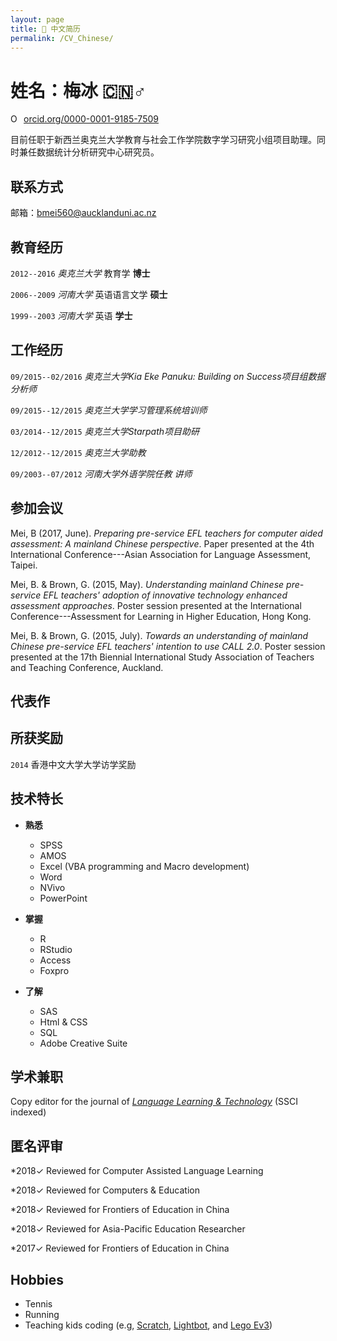 ```yaml
---
layout: page
title: 📌 中文简历
permalink: /CV_Chinese/
---
```


# 姓名：梅冰 🇨🇳♂️

<div itemscope itemtype="https://schema.org/Person"><a itemprop="sameAs" content="https://orcid.org/0000-0001-9185-7509" href="https://orcid.org/0000-0001-9185-7509" target="orcid.widget" rel="noopener noreferrer" style="vertical-align:top;"><img src="https://orcid.org/sites/default/files/images/orcid_16x16.png" style="width:1em;margin-right:.5em;" alt="ORCID iD icon">orcid.org/0000-0001-9185-7509</a></div>

目前任职于新西兰奥克兰大学教育与社会工作学院数字学习研究小组项目助理。同时兼任数据统计分析研究中心研究员。




## 联系方式

  邮箱：bmei560@aucklanduni.ac.nz


## 教育经历
`2012--2016`
_奥克兰大学_ 教育学 __博士__

`2006--2009`
_河南大学_ 英语语言文学 __硕士__

`1999--2003`
_河南大学_ 英语 __学士__

## 工作经历

`09/2015--02/2016`
_奥克兰大学Kia Eke Panuku: Building on Success项目组数据分析师_

`09/2015--12/2015`
_奥克兰大学学习管理系统培训师_

`03/2014--12/2015`
_奥克兰大学Starpath项目助研_

`12/2012--12/2015`
_奥克兰大学助教_


`09/2003--07/2012`
_河南大学外语学院任教 讲师_



## 参加会议

Mei, B (2017, June). _Preparing pre-service EFL teachers for computer aided assessment: A mainland Chinese perspective_. Paper presented at the 4th International Conference---Asian Association for Language Assessment, Taipei.

Mei, B. & Brown, G. (2015, May). _Understanding mainland Chinese pre-service EFL teachers' adoption of innovative technology enhanced assessment approaches_. Poster session presented at the International Conference---Assessment for Learning in Higher Education, Hong Kong.

Mei, B. & Brown, G. (2015, July). _Towards an understanding of mainland Chinese pre-service EFL teachers' intention to use CALL 2.0_. Poster session presented at the 17th Biennial International Study Association of Teachers and Teaching Conference, Auckland.

## 代表作

<script src="https://bibbase.org/show?bib=https%3A%2F%2Fapi.zotero.org%2Fusers%2F1365598%2Fcollections%2FXYC47ZTD%2Fitems%3Fkey%3DXPeILBDiY6SJLW90nV0aqGVs%26format%3Dbibtex%26limit%3D100&jsonp=1"></script>


## 所获奖励

`2014`
香港中文大学大学访学奖励

## 技术特长

  * __熟悉__
    * SPSS
    + AMOS
    * Excel (VBA programming and Macro development)
    * Word
    * NVivo
    * PowerPoint  

  * __掌握__
    * R
    * RStudio
    * Access
    * Foxpro

  * __了解__
    * SAS
    * Html & CSS
    * SQL
    * Adobe Creative Suite  

## 学术兼职

Copy editor for the journal of _[Language Learning & Technology](http://llt.msu.edu/)_ (SSCI indexed)

## 匿名评审

 *2018✓ Reviewed for Computer  Assisted Language Learning

 *2018✓ Reviewed for Computers & Education

 *2018✓ Reviewed for Frontiers of Education in China

 *2018✓ Reviewed for Asia-Pacific Education Researcher

 *2017✓ Reviewed for Frontiers of Education in China


## Hobbies

  + Tennis
  + Running
  + Teaching kids coding (e.g, [Scratch](https://scratch.mit.edu/),  [Lightbot](https://lightbot.com/), and [Lego Ev3](http://www.lego.com/en-us/mindstorms))
